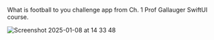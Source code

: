 What is football to you challenge app from Ch. 1 Prof Gallauger SwiftUI course.

![Screenshot 2025-01-08 at 14 33 48](https://github.com/user-attachments/assets/623dc892-db31-4e96-b1c6-67ca5433b27f)
